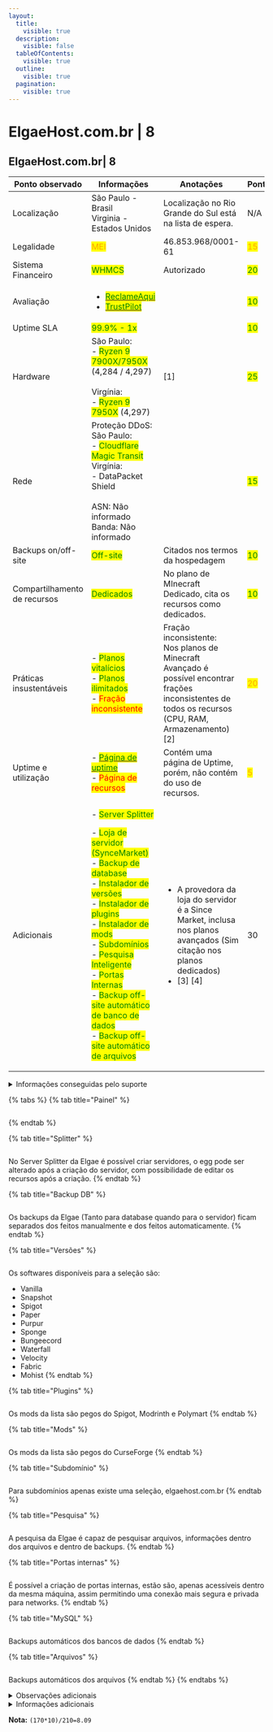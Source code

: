 ```yaml
---
layout:
  title:
    visible: true
  description:
    visible: false
  tableOfContents:
    visible: true
  outline:
    visible: true
  pagination:
    visible: true
---
```


# ElgaeHost.com.br | 8

## ElgaeHost.com.br| 8

<table><thead><tr><th width="192">Ponto observado</th><th width="240">Informações</th><th width="218">Anotações</th><th>Pontos</th></tr></thead><tbody><tr><td>Localização</td><td>São Paulo - Brasil<br>Virginia - Estados Unidos</td><td>Localização no Rio Grande do Sul está na lista de espera.<br></td><td>N/A</td></tr><tr><td>Legalidade</td><td><mark style="color:orange;">MEI</mark></td><td>46.853.968/0001-61</td><td><mark style="color:orange;">15</mark></td></tr><tr><td>Sistema Financeiro</td><td><mark style="color:green;">WHMCS</mark></td><td>Autorizado</td><td><mark style="color:green;">20</mark></td></tr><tr><td>Avaliação</td><td><ul><li><a href="https://www.reclameaqui.com.br/empresa/elgae-host/"><mark style="color:green;">ReclameAqui</mark></a></li><li><a href="https://br.trustpilot.com/review/elgaehost.com.br"><mark style="color:green;">TrustPilot</mark></a></li></ul></td><td></td><td><mark style="color:green;">10</mark></td></tr><tr><td>Uptime SLA</td><td><mark style="color:green;">99.9% - 1x</mark></td><td></td><td><mark style="color:green;">10</mark></td></tr><tr><td>Hardware</td><td>São Paulo:<br>- <mark style="color:green;">Ryzen 9 7900X/7950X</mark> (4,284 / 4,297)<br><br>Virgínia:<br>- <mark style="color:green;">Ryzen 9 7950X</mark> (4,297)</td><td>[1]</td><td><mark style="color:green;">25</mark></td></tr><tr><td>Rede</td><td>Proteção DDoS:<br>São Paulo:<br>- <mark style="color:green;">Cloudflare Magic Transit</mark><br>Virgínia:<br>- DataPacket Shield<br><br>ASN: Não informado<br>Banda: Não informado</td><td></td><td><mark style="color:green;">15</mark></td></tr><tr><td>Backups on/off-site</td><td><mark style="color:green;">Off-site</mark></td><td>Citados nos termos da hospedagem</td><td><mark style="color:green;">10</mark></td></tr><tr><td>Compartilhamento de recursos</td><td><mark style="color:green;">Dedicados</mark></td><td>No plano de MInecraft Dedicado, cita os recursos como dedicados.</td><td><mark style="color:green;">10</mark></td></tr><tr><td>Práticas insustentáveis</td><td>- <mark style="color:green;">Planos vitalícios</mark><br>- <mark style="color:green;">Planos ilimitados</mark><br>- <mark style="color:red;">Fração inconsistente</mark></td><td>Fração inconsistente:<br>Nos planos de Minecraft Avançado é possível encontrar frações inconsistentes de todos os recursos (CPU, RAM, Armazenamento) [2]</td><td><mark style="color:orange;">20</mark></td></tr><tr><td>Uptime e utilização</td><td>- <a href="https://elgaehost.statuspage.io/"><mark style="color:green;">Página de uptime</mark></a><br>- <mark style="color:red;">Página de recursos</mark></td><td>Contém uma página de Uptime, porém, não contém do uso de recursos.</td><td><mark style="color:orange;">5</mark></td></tr><tr><td>Adicionais</td><td><p>- <mark style="color:green;">Server Splitter</mark></p><p>- <mark style="color:green;">Loja de servidor (SynceMarket)</mark><br>- <mark style="color:green;">Backup de database</mark><br>- <mark style="color:green;">Instalador de versões</mark><br>- <mark style="color:green;">Instalador de plugins</mark><br>- <mark style="color:green;">Instalador de mods</mark><br>- <mark style="color:green;">Subdomínios</mark><br>- <mark style="color:green;">Pesquisa Inteligente</mark><br>- <mark style="color:green;">Portas Internas</mark><br>- <mark style="color:green;">Backup off-site automático de banco de dados</mark><br>- <mark style="color:green;">Backup off-site automático de arquivos</mark></p></td><td><ul><li>A provedora da loja do servidor é a Since Market, inclusa nos planos avançados (Sim citação nos planos dedicados)</li><li>[3] [4]</li></ul></td><td>30</td></tr></tbody></table>

<details>

<summary>Informações conseguidas pelo suporte</summary>

N/A

</details>

{% tabs %}
{% tab title="Painel" %}
<figure><img src="../../../.gitbook/assets/image (5) (1).png" alt=""><figcaption></figcaption></figure>
{% endtab %}

{% tab title="Splitter" %}
<figure><img src="../../../.gitbook/assets/image (6) (1).png" alt=""><figcaption></figcaption></figure>

No Server Splitter da Elgae é possível criar servidores, o egg pode ser alterado após a criação do servidor, com possibilidade de editar os recursos após a criação.
{% endtab %}

{% tab title="Backup DB" %}
<figure><img src="../../../.gitbook/assets/image (32).png" alt=""><figcaption></figcaption></figure>

Os backups da Elgae (Tanto para database quando para o servidor) ficam separados dos feitos manualmente e dos feitos automaticamente.
{% endtab %}

{% tab title="Versões" %}
<figure><img src="../../../.gitbook/assets/image (30).png" alt=""><figcaption></figcaption></figure>

Os softwares disponíveis para a seleção são:

* Vanilla
* Snapshot
* Spigot
* Paper
* Purpur
* Sponge
* Bungeecord
* Waterfall
* Velocity
* Fabric
* Mohist
{% endtab %}

{% tab title="Plugins" %}
<figure><img src="../../../.gitbook/assets/image (8) (1).png" alt=""><figcaption></figcaption></figure>

Os mods da lista são pegos do Spigot, Modrinth e Polymart
{% endtab %}

{% tab title="Mods" %}
<figure><img src="../../../.gitbook/assets/image (14).png" alt=""><figcaption></figcaption></figure>

Os mods da lista são pegos do CurseForge
{% endtab %}

{% tab title="Subdomínio" %}
<figure><img src="../../../.gitbook/assets/image (29).png" alt=""><figcaption></figcaption></figure>

Para subdomínios apenas existe uma seleção, elgaehost.com.br
{% endtab %}

{% tab title="Pesquisa" %}
<figure><img src="../../../.gitbook/assets/image (3) (1).png" alt=""><figcaption></figcaption></figure>

A pesquisa da Elgae é capaz de pesquisar arquivos, informações dentro dos arquivos e dentro de backups.
{% endtab %}

{% tab title="Portas internas" %}
<figure><img src="../../../.gitbook/assets/image (34).png" alt=""><figcaption></figcaption></figure>

É possível a criação de portas internas, estão são, apenas acessíveis dentro da mesma máquina, assim permitindo uma conexão mais segura e privada para networks.
{% endtab %}

{% tab title="MySQL" %}
<figure><img src="../../../.gitbook/assets/image (43).png" alt=""><figcaption></figcaption></figure>

Backups automáticos dos bancos de dados
{% endtab %}

{% tab title="Arquivos" %}
<figure><img src="../../../.gitbook/assets/image (44).png" alt=""><figcaption></figcaption></figure>

Backups automáticos dos arquivos
{% endtab %}
{% endtabs %}

<details>

<summary>Observações adicionais</summary>

\[1] - Também pode se ter o Ryzen 9 7950X3D na hospedagem da Virgínia, não está citado no website.\
![](<../../../.gitbook/assets/image (6).png>)

\[2] - Fração inconsistente encontrada em todos os planos do Minecraft Avançado, alguns exemplos estão a seguir:\
![](<../../../.gitbook/assets/image (9).png>)![](<../../../.gitbook/assets/image (10).png>)

As prints acima são dos planos de 4GB e 8GB de RAM, respectivamente.\
O plano de 4GB de ram contém 4vCPU e 20GB de armazenamento, e o de 8GB contém 9vCPU e 100GB de armazenamento.\
Para a fração não ser inconsistente nessa comparação, o de 8GB deveria ter 8vCPU e 40GB de armazenamento, ou o de 4GB ter 4.5vCPU e 50GB de armazenamento.

<img src="../../../.gitbook/assets/image (11).png" alt="" data-size="original"><img src="../../../.gitbook/assets/image (12).png" alt="" data-size="original">

Também é possível notar a fração inconsistente nos planos de 16GB e de 32GB, prints acima, respectivamente.\
Esses planos, enquanto a comparação dos dois sobre o SSD não está inconsistente, estaria inconsistente na parte da vCPU, o de 32GB deveria ter 28vCPU, ou o de 16GB ter 10vCPU.

Essa fração inconsistente pode ser observada com todos os planos.

\[3] - As informações dos adicionais do painel estão incompletas no website, enquanto isso não é de nenhum modo ruim no ranking, foi necessária uma hospedagem de testes para conseguir a lista completa.

\[4] - Último dia que as informações sobre os adicionais foram atualizadas: 27/01/2024

</details>

<details>

<summary>Informações adicionais</summary>

Link do website no wayback machine: [https://web.archive.org/web/20240406124201/https://www.elgaehost.com.br/pt](https://web.archive.org/web/20240406124201/https://www.elgaehost.com.br/pt)

</details>

**Nota:** `(170*10)/210=8.09`
